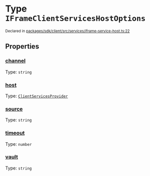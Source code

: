 # Type `IFrameClientServicesHostOptions`
<sub>Declared in [packages/sdk/client/src/services/iframe-service-host.ts:22](https://github.com/dxos/dxos/blob/5efa14d7c/packages/sdk/client/src/services/iframe-service-host.ts#L22)</sub>




## Properties
### [channel](https://github.com/dxos/dxos/blob/5efa14d7c/packages/sdk/client/src/services/iframe-service-host.ts#L25)
Type: <code>string</code>




### [host](https://github.com/dxos/dxos/blob/5efa14d7c/packages/sdk/client/src/services/iframe-service-host.ts#L23)
Type: <code>[ClientServicesProvider](/api/@dxos/client/interfaces/ClientServicesProvider)</code>




### [source](https://github.com/dxos/dxos/blob/5efa14d7c/packages/sdk/client/src/services/iframe-service-host.ts#L24)
Type: <code>string</code>




### [timeout](https://github.com/dxos/dxos/blob/5efa14d7c/packages/sdk/client/src/services/iframe-service-host.ts#L27)
Type: <code>number</code>




### [vault](https://github.com/dxos/dxos/blob/5efa14d7c/packages/sdk/client/src/services/iframe-service-host.ts#L26)
Type: <code>string</code>





